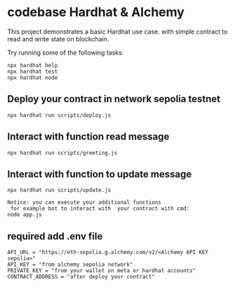 # codebase Hardhat & Alchemy

This project demonstrates a basic Hardhat use case. with  simple contract to read and write state on blockchain. 

Try running some of the following tasks:

```shell
npx hardhat help
npx hardhat test
npx hardhat node
```
## Deploy your contract in network sepolia testnet
```shell
npx hardhat run scripts/deploy.js
```

## Interact with function read message
```shell
npx hardhat run scripts/greeting.js
```

## Interact with function to update message
```shell
npx hardhat run scripts/update.js
```

```
Notice: you can execute your additional functions
 for example bot to interact with  your contract with cmd:
node app.js
```

## required add .env file
```shell
API_URL = "https://eth-sepolia.g.alchemy.com/v2/<Alchemy API KEY sepolia>"
API_KEY = "from alchemy sepolia network"
PRIVATE_KEY = "from your wallet on meta or hardhat accounts"
CONTRACT_ADDRESS = "after deploy your contract"
```